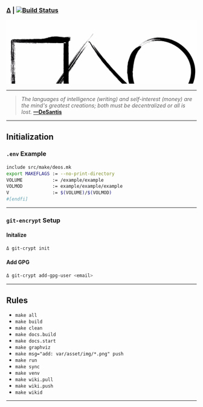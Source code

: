 [this:author:email]: # (atd@bitcoin.sh)
[this:author:name]:  # (Andrew DeSantis)

### [Δ][000] | [![Build Status][001]][002]

[![self-header.jpg][003]](https://github.com/libdeos/deos-graphviz/wiki)

---

> *The languages of intelligence (writing) and self-interest (money) are the*
> *mind's greatest creations; both must be decentralized or all is lost.*
> **[—DeSantis][004]**

---

## Initialization

### `.env` Example

```bash
include src/make/deos.mk
export MAKEFLAGS := --no-print-directory
VOLUME           := /example/example
VOLMOD           := example/example/example
V                := $(VOLUME)/$(VOLMOD)
#[endfi]
```

---

### `git-encrypt` Setup

#### Initalize

```bash
Δ git-crypt init
```

#### Add GPG

```bash
Δ git-crypt add-gpg-user <email>
```

---

## Rules

* `make all`
* `make build`
* `make clean`
* `make docs.build`
* `make docs.start`
* `make graphviz`
* `make msg="add: var/asset/img/*.png" push`
* `make run`
* `make sync`
* `make venv`
* `make wiki.pull`
* `make wiki.push`
* `make wikid`

---

[000]: https://libdeos.github.io/deos-graphviz/
[001]: https://travis-ci.org/libdeos/deos-graphviz.svg?branch=master
[002]: https://travis-ci.org/libdeos/deos-graphviz
[003]: var/assets/github/self-header-1499073266.jpg
[004]: https://twitter.com/desantis/status/795023340704595968
